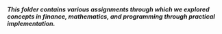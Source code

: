 ##### This folder contains various assignments through which we explored concepts in finance, mathematics, and programming through practical implementation.
